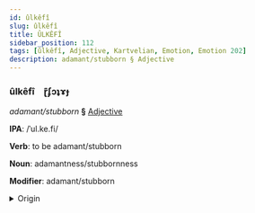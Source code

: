 ```yaml
---
id: ûlkêfî
slug: ûlkêfî
title: ÛLKÊFÎ
sidebar_position: 112
tags: [ûlkêfî, Adjective, Kartvelian, Emotion, Emotion 202]
description: adamant/stubborn § Adjective
---
```


### ûlkêfî&emsp;<span kind="abugida">ɽ͊ʄɔʇɤɟ</span>

*adamant/stubborn* **§** [Adjective](../../tags/Adjective)

**IPA**: /ˈul.ke.fi/

**Verb**: to be adamant/stubborn

**Noun**: adamantness/stubbornness

**Modifier**: adamant/stubborn

<details>
    <summary>Origin</summary>
    Georgian ურყევი urq̇evi /urqʼevi/<br/>
    <em>Kartvelian Language Family</em>
</details>